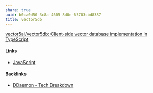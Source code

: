 ```yaml
---
share: true
uuid: b0ca0d50-3c8a-4605-8d0e-65703cbd8387
title: vector5db
---
```

[vector5ai/vector5db: Client-side vector database implementation in TypeScript](https://github.com/vector5ai/vector5db)

#### Links

* [JavaScript](../e4f5fb54-c63f-4567-851b-e61a4a58037d)

#### Backlinks

* [DDaemon - Tech Breakdown](/457c6a22-361f-4b4b-9867-809c7c6d0316)